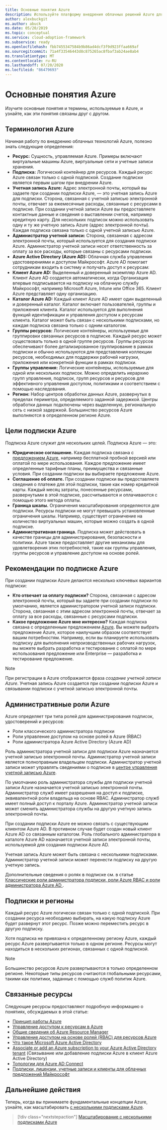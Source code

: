 ```yaml
---
title: Основные понятия Azure
description: Используйте платформу внедрения облачных решений Azure для изучения фундаментальных концепций и терминов, используемых в Azure, а также принципов связи друг с другом.
author: alexbuckgit
ms.author: abuck
ms.date: 05/20/2019
ms.topic: conceptual
ms.service: cloud-adoption-framework
ms.subservice: ready
ms.openlocfilehash: fbb7455347584b9b86ad4dcf3f9d923ffaa669af
ms.sourcegitcommit: 71a4f33546443d8c875265ac8fbaf3ab24ae8ab4
ms.translationtype: MT
ms.contentlocale: ru-RU
ms.lasthandoff: 07/20/2020
ms.locfileid: "86479693"
---
```

# <a name="azure-fundamental-concepts"></a>Основные понятия Azure

Изучите основные понятия и термины, используемые в Azure, и узнайте, как эти понятия связаны друг с другом.

## <a name="azure-terminology"></a>Терминология Azure

Начиная работу по внедрению облачных технологий Azure, полезно знать следующие определения:

- **Ресурс:** Сущность, управляемая Azure. Примеры включают виртуальные машины Azure, виртуальные сети и учетные записи хранения.
- **Подписка:** Логический контейнер для ресурсов. Каждый ресурс Azure связан только с одной подпиской. Создание подписки является первым шагом при внедрении Azure.
- **Учетная запись Azure:** Адрес электронной почты, который вы задаете при создании подписки Azure, — это учетная запись Azure для подписки. Сторона, связанная с учетной записью электронной почты, отвечает за ежемесячные расходы, связанные с ресурсами в подписке. При создании учетной записи Azure вы предоставляете контактные данные и сведения о выставлении счетов, например кредитную карту. Для нескольких подписок можно использовать одну и ту же учетную запись Azure (адрес электронной почты). Каждая подписка связана только с одной учетной записью Azure.
- **Администратор учетной записи:** Сторона, связанная с адресом электронной почты, который используется для создания подписки Azure. Администратор учетной записи несет ответственность за оплату за все расходы, которые связаны с ресурсами подписки.
- **Azure Active Directory (Azure AD):** Облачная служба управления удостоверениями и доступом Майкрософт. Azure AD помогает сотрудникам входить в систему и получать доступ к ресурсам:
- **Клиент Azure AD:** Выделенный и доверенный экземпляр Azure AD. Клиент Azure AD создается автоматически, когда Организация впервые подписывается на подписку на облачную службу Майкрософт, например Microsoft Azure, Intune или Office 365. Клиент Azure представляет одну организацию.
- **Каталог Azure AD:** Каждый клиент Azure AD имеет один выделенный и доверенный каталог. Каталог включает пользователей, группы и приложения клиента. Каталог используется для выполнения функций идентификации и управления доступом к ресурсам клиента. Каталог может быть связан с несколькими подписками, но каждая подписка связана только с одним каталогом.
- **Группы ресурсов:** Логические контейнеры, используемые для группировки связанных ресурсов в подписке. Каждый ресурс может существовать только в одной группе ресурсов. Группы ресурсов обеспечивают более детализированное группирование в рамках подписки и обычно используются для представления коллекции ресурсов, необходимых для поддержки рабочей нагрузки, приложения или конкретной функции в рамках подписки.
- **Группы управления:** Логические контейнеры, используемые для одной или нескольких подписок. Можно определить иерархию групп управления, подписок, групп ресурсов и ресурсов для эффективного управления доступом, политиками и соответствием с помощью наследования.
- **Регион:** Набор центров обработки данных Azure, развернутых в пределах периметра, определяемого заданной задержкой. Центры обработки данных подключены через выделенную, региональную сеть с низкой задержкой. Большинство ресурсов Azure выполняются в определенном регионе Azure.

## <a name="azure-subscription-purposes"></a>Цели подписки Azure

Подписка Azure служит для нескольких целей. Подписка Azure — это:

- **Юридическое соглашение.** Каждая подписка связана с [предложением Azure](https://azure.microsoft.com/support/legal/offer-details), например бесплатной пробной версией или оплатой по мере использования. Каждое предложение имеет определенные тарифные планы, преимущества и связанные условия. При создании подписки вы выбираете предложение Azure.
- **Соглашение об оплате.** При создании подписки вы предоставляете сведения о платеже для этой подписки, такие как номер кредитной карты. Каждый месяц затраты, понесенные ресурсами, развернутыми в этой подписке, рассчитываются и оплачиваются с помощью этого метода оплаты.
- **Граница шкалы.** Ограничения масштабирования определяются для подписки. Ресурсы подписки не могут превышать установленные ограничения шкалы. Например, существует ограничение на количество виртуальных машин, которые можно создать в одной подписке.
- **Административная граница.** Подписка может действовать в качестве границы для администрирования, безопасности и политики. Azure также предоставляет другие механизмы для удовлетворения этих потребностей, такие как группы управления, группы ресурсов и управление доступом на основе ролей.

## <a name="azure-subscription-considerations"></a>Рекомендации по подписке Azure

При создании подписки Azure делаются несколько ключевых вариантов подписки:

- **Кто отвечает за оплату подписки?** Сторона, связанная с адресом электронной почты, который вы задаете при создании подписки по умолчанию, является администратором учетной записи подписки. Сторона, связанная с этим адресом электронной почты, отвечает за оплату за все расходы, связанные с ресурсами подписки.
- **Какое предложение Azure мне интересно?** Каждая подписка связана с определенным предложением [Azure](https://azure.microsoft.com/support/legal/offer-details). Вы можете выбрать предложение Azure, которое наилучшим образом соответствует вашим потребностям. Например, если вы планируете использовать подписку для выполнения непроизводственных рабочих нагрузок, вы можете выбрать разработка и тестирование с оплатой по мере использования предложение или Enterprise — разработка и тестирование предложение.

> [!NOTE]
> При регистрации в Azure отображается фраза _создание учетной записи Azure_. Учетная запись Azure создается при создании подписки Azure и связывании подписки с учетной записью электронной почты.

## <a name="azure-administrative-roles"></a>Административные роли Azure

Azure определяет три типа ролей для администрирования подписок, удостоверений и ресурсов:

- Роли классического администратора подписки
- Роли управление доступом на основе ролей в Azure (RBAC)
- Роли администратора Azure Active Directory (Azure AD)

Роль администратора учетной записи для подписки Azure назначается учетной записью электронной почты. Администратор учетной записи является полноправным владельцем подписки. Администратор учетной записи может управлять сведениями о подписке в [центре управления учетной записью Azure](https://account.azure.com/subscriptions).

По умолчанию роль администратора службы для подписки учетной записи Azure назначается учетной записью электронной почты. Администратор служб имеет разрешения на доступ к подписке, эквивалентной роли владельца на основе RBAC. Администратор служб имеет полный доступ к порталу Azure. Администратор учетной записи может сменить администратора службы на другую учетную запись электронной почты.

При создании подписки Azure ее можно связать с существующим клиентом Azure AD. В противном случае будет создан новый клиент Azure AD со связанным каталогом. Роль глобального администратора в каталоге Azure AD назначается учетной записи электронной почты, используемой для создания подписки Azure AD.

Учетная запись Azure может быть связана с несколькими подписками. Администратор учетной записи может перенести подписку на другую учетную запись.

Дополнительные сведения о ролях в подписке см. в статье [Классические роли администратора подписки, роли Azure RBAC и роли администратора Azure AD ](https://docs.microsoft.com/azure/role-based-access-control/rbac-and-directory-admin-roles).

## <a name="subscriptions-and-regions"></a>Подписки и регионы

Каждый ресурс Azure логически связан только с одной подпиской. При создании ресурса необходимо выбирать, на какую подписку Azure будет развернут этот ресурс. Позже можно переместить ресурс в другую подписку.

Хотя подписка не привязана к определенному региону Azure, каждый ресурс Azure развертывается только в одном регионе. Ресурсы могут находиться в нескольких регионах, связанных с одной подпиской.

> [!NOTE]
> Большинство ресурсов Azure развертываются в только определенном регионе. Некоторые типы ресурсов считаются глобальными ресурсами, такими как политики, заданные с помощью служб политик Azure.

## <a name="related-resources"></a>Связанные ресурсы

Следующие ресурсы предоставляют подробную информацию о понятиях, обсуждаемых в этой статье:

- [Принцип работы Azure](../../get-started/what-is-azure.md)
- [Управление доступом к ресурсам в Azure](../../govern/resource-consistency/resource-access-management.md)
- [Общие сведения об Azure Resource Manager](https://docs.microsoft.com/azure/azure-resource-manager/management/overview)
- [Управление доступом на основе ролей (RBAC) для ресурсов Azure](https://docs.microsoft.com/azure/role-based-access-control/overview)
- [Что такое Microsoft Azure Active Directory](https://docs.microsoft.com/azure/active-directory/fundamentals/active-directory-whatis)
- [Associate or add an Azure subscription to your Azure Active Directory tenant](https://docs.microsoft.com/azure/active-directory/fundamentals/active-directory-how-subscriptions-associated-directory) (Связывание или добавление подписки Azure в клиент Azure Active Directory)
- [Топологии для Azure AD Connect](https://docs.microsoft.com/azure/active-directory/hybrid/plan-connect-topologies)
- [Подписки, лицензии, учетные записи и клиенты для облачных предложений Майкрософт](https://docs.microsoft.com/office365/enterprise/subscriptions-licenses-accounts-and-tenants-for-microsoft-cloud-offerings)

## <a name="next-steps"></a>Дальнейшие действия

Теперь, когда вы принимаете фундаментальные концепции Azure, узнайте, как масштабировать [с несколькими подписками Azure](../azure-best-practices/scale-subscriptions.md).

> [!div class="nextstepaction"]
> [Масштабирование с несколькими подписками Azure](../azure-best-practices/scale-subscriptions.md)
